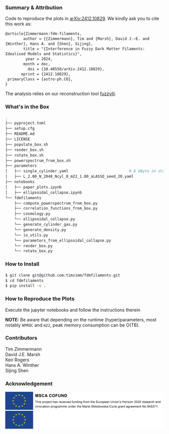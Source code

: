 ### Summary & Attribution
Code to reproduce the plots in [arXiv:2412.10829](https://arxiv.org/abs/2412.10829).
We kindly ask you to cite this work as:
```
@article{Zimmermann:fdm-filaments,
        author = {{Zimmermann}, Tim and {Marsh}, David J.~E. and {Winther}, Hans A. and {Shen}, Sijing},
        title = "{Interference in Fuzzy Dark Matter Filaments: Idealised Models and Statistics}",
         year = 2024,
        month = dec,
          doi = {10.48550/arXiv.2412.10829},
       eprint = {2412.10829},
 primaryClass = {astro-ph.CO},
}
```

The analysis relies on our reconstruction tool 
[fuzzylli](https://github.com/timzimm/fuzzylli).

### What's in the Box
```bash
.
├── pyproject.toml
├── setup.cfg
├── README.md
├── LICENSE
├── populate_box.sh
├── render_box.sh
├── rotate_box.sh
├── powerspectrum_from_box.sh                           
├── parameters                                 
│   ├── single_cylinder.yaml                           # 8 GByte on disk
│   ├── L_2.00_N_2048_Ncyl_8_m22_1.00_aLASSO_seed_20.yaml                           # 192 GByte on disk
├── notebooks
│   ├── paper_plots.ipynb
│   ├── ellipsoidal_collapse.ipynb
└── fdmfilaments
    ├── compute_powerspectrum_from_box.py
    ├── correlation_functions_from_box.py
    ├── cosmology.py
    └── ellipsoidal_collapse.py
    └── generate_cylinder_gas.py
    └── generate_density.py
    └── io_utils.py
    └── parameters_from_ellipsoidal_collapse.py
    └── render_box.py
    └── rotate_box.py
```

### How to Install

```bash
$ git clone git@github.com:timzimm/fdmfilaments.git
$ cd fdmfilaments
$ pip install -e .
```

### How to Reproduce the Plots
Execute the jupyter notebooks and follow the instructions therein

**NOTE:** Be aware that depending on the runtime (hyper)parameters, most notably
`NPROC` and `m22`, peak memory consumption can be O(TB).

### Contributors
Tim Zimmermann  
David J.E. Marsh  
Keir Rogers  
Hans  A. Winther  
Sijing Shen  

### Acknowledgement
![eu](https://github.com/timzimm/boson_dsph/blob/94c8984fca269edb8b5a47ca43b346f07e80e1cc/images/eu_acknowledgement_compsci_3.png#gh-light-mode-only)
![eu](https://github.com/timzimm/boson_dsph/blob/94c8984fca269edb8b5a47ca43b346f07e80e1cc/images/eu_acknowledgement_compsci_3_white.png#gh-dark-mode-only)
